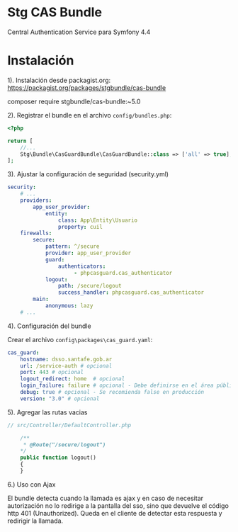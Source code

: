 Stg CAS Bundle 
==============

Central Authentication Service para Symfony 4.4 

Instalación
============

1). Instalación desde packagist.org: https://packagist.org/packages/stgbundle/cas-bundle

composer require stgbundle/cas-bundle:~5.0

2). Registrar el bundle en el archivo `config/bundles.php`:

```php
<?php

return [
    //...
    Stg\Bundle\CasGuardBundle\CasGuardBundle::class => ['all' => true],
];
```

3). Ajustar la configuración de seguridad (security.yml)

```yaml
security:
    # ...
    providers:
        app_user_provider:
            entity:
                class: App\Entity\Usuario
                property: cuil
    firewalls:
        secure:
            pattern: ^/secure
            provider: app_user_provider
            guard:
                authenticators:
                     - phpcasguard.cas_authenticator
            logout:
                path: /secure/logout
                success_handler: phpcasguard.cas_authenticator
        main:
            anonymous: lazy
    # ...

```

4). Configuración del bundle

Crear el archivo `config\packages\cas_guard.yaml`:

```yaml
cas_guard:
    hostname: dsso.santafe.gob.ar
    url: /service-auth # opcional
    port: 443 # opcional
    logout_redirect: home  # opcional
    login_failure: failure # opcional - Debe definirse en el área pública
    debug: true # opcional - Se recomienda false en producción
    version: "3.0" # opcional
```

5). Agregar las rutas vacias

```php
// src/Controller/DefaultController.php

    /**
     * @Route("/secure/logout")
    */
    public function logout()
    {
    }
```

6.) Uso con Ajax

El bundle detecta cuando la llamada es ajax y en caso de necesitar autorización no lo
redirige a la pantalla del sso, sino que devuelve el código http 401 (Unauthorized).
Queda en el cliente de detectar esta respuesta y redirigir la llamada.


